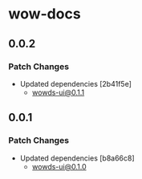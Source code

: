 # wow-docs

## 0.0.2

### Patch Changes

- Updated dependencies [2b41f5e]
  - wowds-ui@0.1.1

## 0.0.1

### Patch Changes

- Updated dependencies [b8a66c8]
  - wowds-ui@0.1.0
